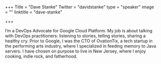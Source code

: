 +++
Title = "Dave Stanke"
Twitter = "davidstanke"
type = "speaker"
image = ""
linktitle = "dave-stanke"

+++

I’m a DevOps Advocate for Google Cloud Platform. My job is about talking with DevOps practitioners: listening to stories, telling stories, sharing a healthy cry. Prior to Google, I was the CTO of OvationTix, a tech startup in the performing arts industry, where I specialized in feeding memory to Java servers. I have chosen on purpose to live in New Jersey, where I enjoy cooking, indie rock, and fatherhood.